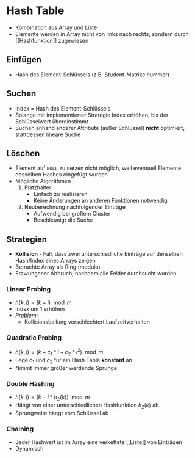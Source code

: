 # Hash Table
- Kombination aus Array und Liste
- Elemente werden in Array nicht von links nach rechts, sondern durch [[Hashfunktion]] zugewiesen

## Einfügen
- Hash des Element-Schlüssels (z.B. Student-Matrikelnummer)

## Suchen
- Index = Hash des Element-Schlüssels
- Solange mit implementierter Strategie Index erhöhen, bis der Schlüsselwert übereinstimmt
- Suchen anhand anderer Attribute (außer Schlüssel) **nicht** optimiert, stattdessen lineare Suche

## Löschen
- Element auf `NULL` zu setzen nicht möglich, weil eventuell Elemente desselben Hashes eingefügt wurden
- Mögliche Algorithmen
	1. Platzhalter
		- Einfach zu realisieren
		- Keine Änderungen an anderen Funktionen notwendig
	2. Neuberechnung nachfolgender Einträge
		- Aufwendig bei großem Cluster
		- Beschleunigt die Suche

## Strategien
- **Kollision** - Fall, dass zwei unterschiedliche Einträge auf denselben Hash/Index eines Arrays zeigen
- Betrachte Array als Ring (modulo)
- Erzwungener Abbruch, nachdem alle Felder durchsucht wurden

### Linear Probing
- $h(k, i) = (k + i) \mod m$
- Index um 1 erhöhen
- *Problem:*
	- Kollisionsballung verschlechtert Laufzeitverhalten

### Quadratic Probing
- $h(k, i) = (k + c_1 * i + c_2 * i^2) \mod m$
- Lege $c_1$ und $c_2$ für ein Hash Table **konstant** an
- Nimmt immer größer werdende Sprünge

### Double Hashing
- $h(k, i) = (k + i * h_2(k)) \mod m$
- Hängt von einer unterschiedlichen Hashfunktion $h_2(k)$ ab
- Sprungweite hängt vom Schlüssel ab

### Chaining
- Jeder Hashwert ist im Array eine verkettete [[Liste]] von Einträgen
- Dynamisch